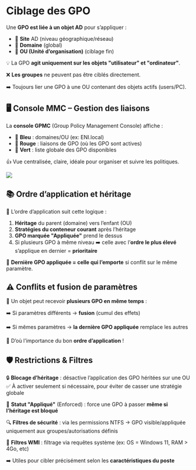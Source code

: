 # Ciblage des GPO

Une **GPO est liée à un objet AD** pour s’appliquer :

- 🔹 **Site** AD (niveau géographique/réseau)
- 🔹 **Domaine** (global)
- 🔹 **OU (Unité d’organisation)** (ciblage fin)

💡 La GPO **agit uniquement sur les objets "utilisateur" et "ordinateur"**.

❌ **Les groupes** ne peuvent pas être ciblés directement.

➡️ Toujours lier une GPO à une OU contenant des objets actifs (users/PC).



## **🖥️ Console MMC – Gestion des liaisons**

La **console GPMC** (Group Policy Management Console) affiche :

- 🔹 **Bleu** : domaines/OU (ex: ENI.local)
- 🔹 **Rouge** : liaisons de GPO (où les GPO sont actives)
- 🔹 **Vert** : liste globale des GPO disponibles

👍 Vue centralisée, claire, idéale pour organiser et suivre les politiques.

![](../../media/Cours-Services-réseaux-Microsoft-Ciblage-des-GPO-image1.png)

## **📚 Ordre d’application et héritage**

🧬 L’ordre d’application suit cette logique :

1.  **Héritage** du parent (domaine) vers l’enfant (OU)
2.  **Stratégies du conteneur courant** après l’héritage
3.  **GPO marquée "Appliquée"** prend le dessus
4.  Si plusieurs GPO à même niveau ➡️ celle avec l’**ordre le plus élevé** s’applique en dernier = **prioritaire**

🎯 **Dernière GPO appliquée = celle qui l’emporte** si conflit sur le même paramètre.



## **⚠️ Conflits et fusion de paramètres**

👥 Un objet peut recevoir **plusieurs GPO en même temps** :

➡️ Si paramètres différents → **fusion** (cumul des effets)

➡️ Si mêmes paramètres → **la dernière GPO appliquée** remplace les autres

🎯 D’où l’importance du bon **ordre d’application** !



## **🛡️ Restrictions & Filtres**

🔒 **Blocage d’héritage** : désactive l’application des GPO héritées sur une OU ✅ À activer seulement si nécessaire, pour éviter de casser une stratégie globale

🚨 **Statut "Appliqué"** (Enforced) : force une GPO à passer **même si l’héritage est bloqué**

🔍 **Filtres de sécurité** : via les permissions NTFS → GPO visible/appliquée uniquement aux groupes/autorisations définis

🧪 **Filtres WMI** : filtrage via requêtes système (ex: OS = Windows 11, RAM > 4Go, etc)

➡️ Utiles pour cibler précisément selon les **caractéristiques du poste**

